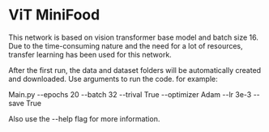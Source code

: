 # ViT MiniFood
This network is based on vision transformer base model and batch size 16. Due to the time-consuming nature and the need for a lot of resources, transfer learning has been used for this network. 

After the first run, the data and dataset folders will be automatically created and downloaded.
Use arguments to run the code. for example: 

Main.py --epochs 20 --batch 32 --trival True --optimizer Adam --lr 3e-3 --save True

Also use the --help flag for more information.
